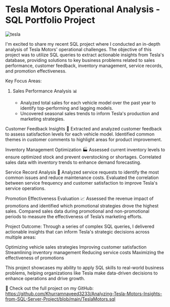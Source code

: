 # Tesla Motors Operational Analysis - SQL Portfolio Project

![tesla](https://github.com/user-attachments/assets/ba159cda-168d-47af-a3b7-bbb433ea7f35)

I'm excited to share my recent SQL project where I conducted an in-depth analysis of Tesla Motors' operational challenges. The objective of this project was to utilize SQL queries to extract actionable insights from Tesla's database, providing solutions to key business problems related to sales performance, customer feedback, inventory management, service records, and promotion effectiveness.

Key Focus Areas:

1. Sales Performance Analysis 📊

   -  Analyzed total sales for each vehicle model over the past year to identify top-performing and lagging models.
   -  Uncovered seasonal sales trends to inform Tesla's production and marketing strategies.

Customer Feedback Insights 💬
Extracted and analyzed customer feedback to assess satisfaction levels for each vehicle model.
Identified common themes in customer comments to highlight areas for product improvement.

Inventory Management Optimization 🏭
Assessed current inventory levels to ensure optimized stock and prevent overstocking or shortages.
Correlated sales data with inventory trends to enhance demand forecasting.

Service Record Analysis 🔧
Analyzed service requests to identify the most common issues and reduce maintenance costs.
Evaluated the correlation between service frequency and customer satisfaction to improve Tesla's service operations.

Promotion Effectiveness Evaluation 📈
Assessed the revenue impact of promotions and identified which promotional strategies drove the highest sales.
Compared sales data during promotional and non-promotional periods to measure the effectiveness of Tesla’s marketing efforts.

Project Outcome:
Through a series of complex SQL queries, I delivered actionable insights that can inform Tesla's strategic decisions across multiple areas:

Optimizing vehicle sales strategies
Improving customer satisfaction
Streamlining inventory management
Reducing service costs
Maximizing the effectiveness of promotions

This project showcases my ability to apply SQL skills to real-world business problems, helping organizations like Tesla make data-driven decisions to enhance operations and drive growth.

🔗 Check out the full project on my GitHub: 
https://github.com/Khurramnaveed3233/Analyzing-Tesla-Motors-Insights-from-SQL-Server-Project/blob/main/TeslaMotors.sql
